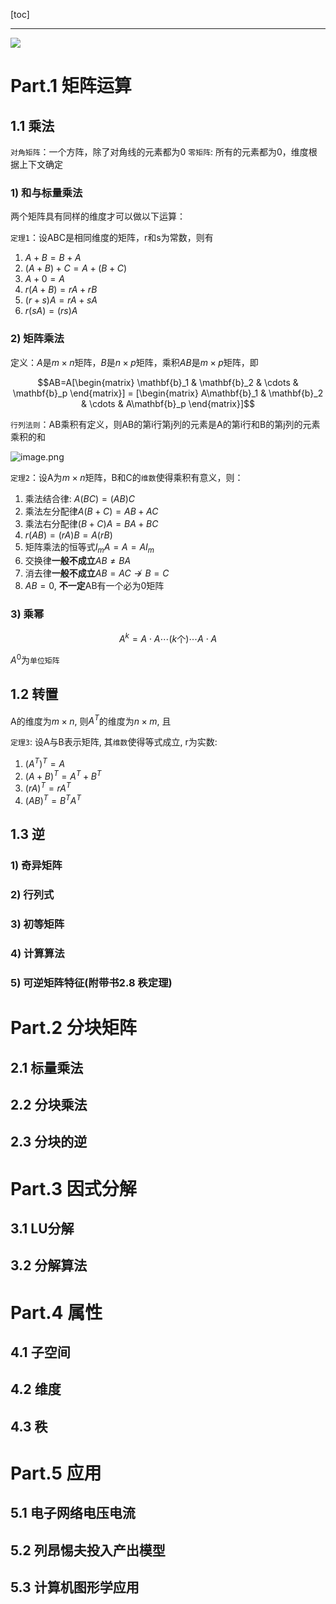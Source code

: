 [toc]

---
![](https://cdn.jsdelivr.net/gh/HowcanoeWang/HowcanoeWang.github.io/blog/files/14/02矩阵代数.svg)

# Part.1 矩阵运算

## 1.1 乘法

`对角矩阵`：一个方阵，除了对角线的元素都为0
`零矩阵`: 所有的元素都为0，维度根据上下文确定

### 1) 和与标量乘法

两个矩阵具有同样的维度才可以做以下运算：

`定理1`：设ABC是相同维度的矩阵，r和s为常数，则有

1.  $A + B=B + A$
2.  $(A+B)+C = A + (B+C)$
3.  $A+0 = A$
4.  $r(A+B)=rA+rB$
5.  $(r+s)A=rA+sA$
6.  $r(sA)=(rs)A$

### 2) 矩阵乘法

定义：$A$是$m \times n$矩阵，$B$是$n \times p$矩阵，乘积$AB$是$m \times p$矩阵，即

$$AB=A[\begin{matrix} \mathbf{b}_1 & \mathbf{b}_2 & \cdots & \mathbf{b}_p \end{matrix}] = [\begin{matrix} A\mathbf{b}_1 & \mathbf{b}_2 & \cdots & A\mathbf{b}_p \end{matrix}]$$

`行列法则`：AB乘积有定义，则AB的第i行第j列的元素是A的第i行和B的第j列的元素乘积的和

![image.png](https://i.loli.net/2020/06/26/Hhv4epALzqyS6FT.png)

`定理2`：设A为$m \times n$矩阵，B和C的`维数`使得乘积有意义，则：

1.  乘法结合律: $A(BC)=(AB)C$
2.  乘法左分配律$A(B+C)=AB+AC$
3.  乘法右分配律$(B+C)A=BA+BC$
4.  $r(AB)=(rA)B=A(rB)$
5.  矩阵乘法的恒等式$I_m A = A = AI_m$
6.  交换律**一般不成立**$AB \neq BA$
7.  消去律**一般不成立**$AB=AC \nrightarrow B=C$
8.  $AB=0$, **不一定**AB有一个必为0矩阵

### 3) 乘幂

$$A^k = A \cdot A \cdots (k\text{个}) \cdots A \cdot A$$

$A^0$为`单位矩阵`

## 1.2 转置

A的维度为$m \times n$, 则$A^T$的维度为$n \times m$, 且

`定理3`: 设A与B表示矩阵, 其`维数`使得等式成立, r为实数:

1.  $(A^T)^T = A$
2.  $(A+B)^T = A^T + B^T$
3.  $(rA)^T = rA^T$
4.  $(AB)^T=B^T A^T$

## 1.3 逆

### 1) 奇异矩阵

### 2) 行列式

### 3) 初等矩阵

### 4) 计算算法

### 5) 可逆矩阵特征(附带书2.8 秩定理)

# Part.2 分块矩阵

## 2.1 标量乘法

## 2.2 分块乘法

## 2.3 分块的逆


# Part.3 因式分解

## 3.1 LU分解

## 3.2 分解算法

# Part.4 属性

## 4.1 子空间

## 4.2 维度

## 4.3 秩


# Part.5 应用
## 5.1 电子网络电压电流

## 5.2 列昂惕夫投入产出模型



## 5.3 计算机图形学应用



